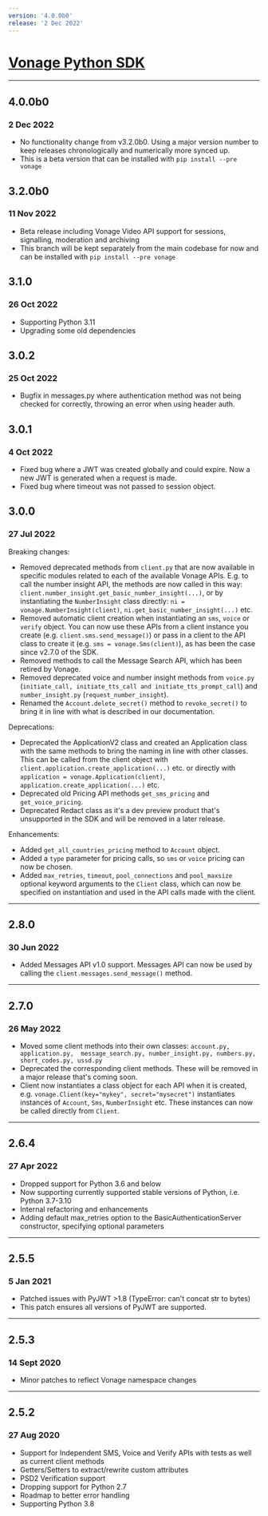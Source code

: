 ```yaml
---
version: '4.0.0b0'
release: '2 Dec 2022'
---
```

# [Vonage Python SDK](https://github.com/Vonage/vonage-python-sdk)

---

## 4.0.0b0
### 2 Dec 2022

- No functionality change from v3.2.0b0. Using a major version number to keep releases chronologically and numerically more synced up. 
- This is a beta version that can be installed with `pip install --pre vonage`

## 3.2.0b0
### 11 Nov 2022

- Beta release including Vonage Video API support for sessions, signalling, moderation and archiving
- This branch will be kept separately from the main codebase for now and can be installed with `pip install --pre vonage`

## 3.1.0
### 26 Oct 2022

- Supporting Python 3.11
- Upgrading some old dependencies

## 3.0.2
### 25 Oct 2022

- Bugfix in messages.py where authentication method was not being checked for correctly, throwing an error when using header auth.

## 3.0.1
### 4 Oct 2022

- Fixed bug where a JWT was created globally and could expire. Now a new JWT is generated when a request is made.
- Fixed bug where timeout was not passed to session object.

## 3.0.0
### 27 Jul 2022

Breaking changes:
- Removed deprecated methods from `client.py` that are now available in specific modules related to each of the available Vonage APIs. E.g. to call the number insight API, the methods are now called in this way: `client.number_insight.get_basic_number_insight(...)`, or by instantiating the `NumberInsight` class directly: `ni = vonage.NumberInsight(client)`, `ni.get_basic_number_insight(...)` etc.
- Removed automatic client creation when instantiating an `sms`, `voice` or `verify` object. You can now use these APIs from a client instance you create (e.g. `client.sms.send_message()`) or pass in a client to the API class to create it (e.g. `sms = vonage.Sms(client)`), as has been the case since v2.7.0 of the SDK.
- Removed methods to call the Message Search API, which has been retired by Vonage.
- Removed deprecated voice and number insight methods from `voice.py` (`initiate_call, initiate_tts_call and initiate_tts_prompt_call`) and `number_insight.py` (`request_number_insight`).
- Renamed the `Account.delete_secret()` method to `revoke_secret()` to bring it in line with what is described in our documentation.

Deprecations:
- Deprecated the ApplicationV2 class and created an Application class with the same methods to bring the naming in line with other classes. This can be called from the client object with `client.application.create_application(...)` etc. or directly with `application = vonage.Application(client)`, `application.create_application(...)` etc.
- Deprecated old Pricing API methods `get_sms_pricing` and `get_voice_pricing`.
- Deprecated Redact class as it's a dev preview product that's unsupported in the SDK and will be removed in a later release.

Enhancements:
- Added `get_all_countries_pricing` method to `Account` object.
- Added a `type` parameter for pricing calls, so `sms` or `voice` pricing can now be chosen.
- Added `max_retries`, `timeout`, `pool_connections` and `pool_maxsize` optional keyword arguments to the `Client` class, which can now be specified on instantiation and used in the API calls made with the client.

---

## 2.8.0
### 30 Jun 2022

- Added Messages API v1.0 support. Messages API can now be used by calling the `client.messages.send_message()` method.

---

## 2.7.0
### 26 May 2022

- Moved some client methods into their own classes: `account.py, application.py, 
message_search.py, number_insight.py, numbers.py, short_codes.py, ussd.py`
- Deprecated the corresponding client methods. These will be removed in a major release that's coming soon.
- Client now instantiates a class object for each API when it is created, e.g. `vonage.Client(key="mykey", secret="mysecret")`
instantiates instances of `Account`, `Sms`, `NumberInsight` etc. These instances can now be called directly from `Client`.

---

## 2.6.4
### 27 Apr 2022

- Dropped support for Python 3.6 and below
- Now supporting currently supported stable versions of Python, i.e. Python 3.7-3.10
- Internal refactoring and enhancements
- Adding default max_retries option to the BasicAuthenticationServer constructor, specifying optional parameters

---

## 2.5.5
### 5 Jan 2021

- Patched issues with PyJWT >1.8 (TypeError: can't concat str to bytes)
- This patch ensures all versions of PyJWT are supported.

---

## 2.5.3
### 14 Sept 2020

- Minor patches to reflect Vonage namespace changes

---

## 2.5.2
### 27 Aug 2020

- Support for Independent SMS, Voice and Verify APIs with tests as well as current client methods
- Getters/Setters to extract/rewrite custom attributes
- PSD2 Verification support
- Dropping support for Python 2.7
- Roadmap to better error handling
- Supporting Python 3.8